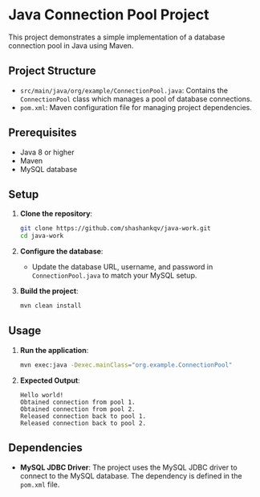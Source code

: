 # Java Connection Pool Project

This project demonstrates a simple implementation of a database connection pool in Java using Maven.

## Project Structure

- `src/main/java/org/example/ConnectionPool.java`: Contains the `ConnectionPool` class which manages a pool of database connections.
- `pom.xml`: Maven configuration file for managing project dependencies.

## Prerequisites

- Java 8 or higher
- Maven
- MySQL database

## Setup

1. **Clone the repository**:
    ```sh
    git clone https://github.com/shashankqv/java-work.git
    cd java-work
    ```

2. **Configure the database**:
    - Update the database URL, username, and password in `ConnectionPool.java` to match your MySQL setup.

3. **Build the project**:
    ```sh
    mvn clean install
    ```

## Usage

1. **Run the application**:
    ```sh
    mvn exec:java -Dexec.mainClass="org.example.ConnectionPool"
    ```

2. **Expected Output**:
    ```
    Hello world!
    Obtained connection from pool 1.
    Obtained connection from pool 2.
    Released connection back to pool 1.
    Released connection back to pool 2.
    ```

## Dependencies

- **MySQL JDBC Driver**: The project uses the MySQL JDBC driver to connect to the MySQL database. The dependency is defined in the `pom.xml` file.